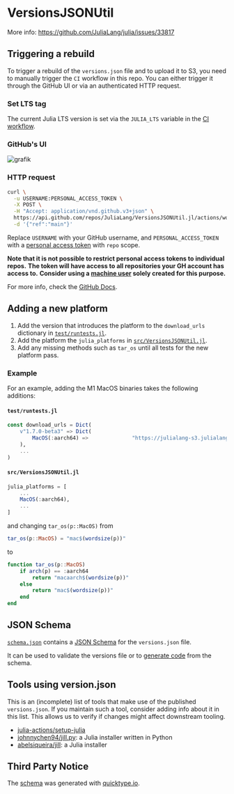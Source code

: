 # VersionsJSONUtil

More info: https://github.com/JuliaLang/julia/issues/33817

## Triggering a rebuild

To trigger a rebuild of the `versions.json` file and to upload it to S3, you need to manually trigger the `CI` workflow in this repo.
You can either trigger it through the GitHub UI or via an authenticated HTTP request.

### Set LTS tag

The current Julia LTS version is set via the `JULIA_LTS` variable in the [CI workflow](.github/workflows/CI.yml).

### GitHub's UI

![grafik](https://user-images.githubusercontent.com/20866761/127783220-fd8167db-5051-4a18-b70a-ea42085a7cb5.png)

### HTTP request

```bash
curl \
  -u USERNAME:PERSONAL_ACCESS_TOKEN \
  -X POST \
  -H "Accept: application/vnd.github.v3+json" \
  https://api.github.com/repos/JuliaLang/VersionsJSONUtil.jl/actions/workflows/CI.yml/dispatches \
  -d '{"ref":"main"}'
```

Replace `USERNAME` with your GitHub username, and `PERSONAL_ACCESS_TOKEN` with a [personal access token](https://docs.github.com/en/github/authenticating-to-github/keeping-your-account-and-data-secure/creating-a-personal-access-token) with `repo` scope.

**Note that it is not possible to restrict personal access tokens to individual repos.**
**The token will have access to all repositories your GH account has access to.**
**Consider using a [machine user](https://docs.github.com/en/developers/overview/managing-deploy-keys#machine-users) solely created for this purpose.**

For more info, check the [GitHub Docs](https://docs.github.com/en/rest/reference/actions#create-a-workflow-dispatch-event).

## Adding a new platform

1. Add the version that introduces the platform to the `download_urls` dictionary in [`test/runtests.jl`](test/runtests.jl).
2. Add the platform the `julia_platforms` in [`src/VersionsJSONUtil.jl`](src/VersionsJSONUtil.jl).
3. Add any missing methods such as `tar_os` until all tests for the new platform pass.

### Example

For an example, adding the M1 MacOS binaries takes the following additions:

#### `test/runtests.jl`

```julia
const download_urls = Dict(
    v"1.7.0-beta3" => Dict(
        MacOS(:aarch64) =>              "https://julialang-s3.julialang.org/bin/mac/aarch64/1.7/julia-1.7.0-beta3-macaarch64.dmg",
    ),
    ...
)
```

#### `src/VersionsJSONUtil.jl`

```julia
julia_platforms = [
    ...
    MacOS(:aarch64),
    ...
]
```

and changing `tar_os(p::MacOS)` from

```julia
tar_os(p::MacOS) = "mac$(wordsize(p))"
```

to

```julia
function tar_os(p::MacOS)
    if arch(p) == :aarch64
        return "macaarch$(wordsize(p))"
    else
        return "mac$(wordsize(p))"
    end
end
```

## JSON Schema

[`schema.json`](schema.json) contains a [JSON Schema](https://json-schema.org/) for the `versions.json` file.

It can be used to validate the versions file or to [generate code](https://json-schema.org/implementations.html) from the schema.

## Tools using version.json

This is an (incomplete) list of tools that make use of the published `versions.json`.
If you maintain such a tool, consider adding info about it in this list.
This allows us to verify if changes might affect downstream tooling.

- [julia-actions/setup-julia](https://github.com/julia-actions/setup-julia)
- [johnnychen94/jill.py](https://github.com/johnnychen94/jill.py): a Julia installer written in Python
- [abelsiqueira/jill](https://github.com/abelsiqueira/jill): a Julia installer

## Third Party Notice

The [schema](schema.json) was generated with [quicktype.io](https://app.quicktype.io/#l=schema).
